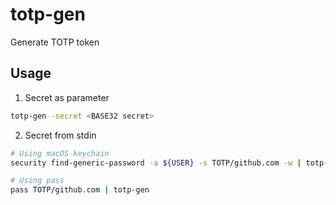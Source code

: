 # totp-gen
Generate TOTP token

## Usage

1. Secret as parameter
```bash
totp-gen -secret <BASE32 secret>
```

2. Secret from stdin
```bash
# Using macOS keychain 
security find-generic-password -a ${USER} -s TOTP/github.com -w | totp-gen

# Using pass
pass TOTP/github.com | totp-gen
```
